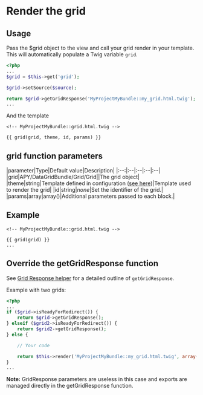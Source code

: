Render the grid
================

## Usage

Pass the $grid object to the view and call your grid render in your template.  This will automatically populate a
Twig variable ```grid```.

```php
<?php
...
$grid = $this->get('grid');

$grid->setSource($source);

return $grid->getGridResponse('MyProjectMyBundle::my_grid.html.twig');
...
```

And the template

```janjo
<!-- MyProjectMyBundle::grid.html.twig -->

{{ grid(grid, theme, id, params) }}
```

## grid function parameters

|parameter|Type|Default value|Description|
|:--:|:--|:--|:--|:--|
|grid|APY/DataGridBundle/Grid/Grid||The grid object|
|theme|string|Template defined in configuration ([see here](overriding_internal_blocks.md#external-template))|Template used to render the grid|
|id|string|_none_|Set the identifier of the grid.|
|params|array|array()|Additional parameters passed to each block.|

## Example

```janjo
<!-- MyProjectMyBundle::grid.html.twig -->

{{ grid(grid) }}
...
```

## Override the getGridResponse function

See [Grid Response helper](../grid_configuration/grid_response.md) for a detailed outline of ```getGridResponse```.

Example with two grids:

```php
<?php
...
if ($grid->isReadyForRedirect()) {
    return $grid->getGridResponse();
} elseif ($grid2->isReadyForRedirect()) {
    return $grid2->getGridResponse();
} else {

    // Your code

    return $this->render('MyProjectMyBundle::my_grid.html.twig', array('grid' => $grid, 'grid2' => $grid2));
}
...
```

**Note:** GridResponse parameters are useless in this case and exports are managed directly in the getGridResponse function.
